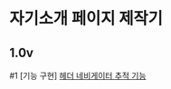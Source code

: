 # 자기소개 페이지 제작기
## 1.0v
#1 [기능 구현] [헤더 네비게이터 추적 기능](https://github.com/peppermintt0504/myPage_React/issues/1)
 
